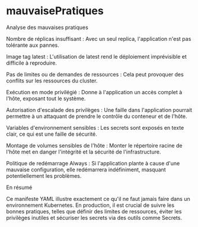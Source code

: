 # mauvaisePratiques

Analyse des mauvaises pratiques

Nombre de réplicas insuffisant : Avec un seul replica, l'application n'est pas tolérante aux pannes.

Image tag latest : L'utilisation de latest rend le déploiement imprévisible et difficile à reproduire.

Pas de limites ou de demandes de ressources : Cela peut provoquer des conflits sur les ressources du cluster.

Exécution en mode privilégié : Donne à l'application un accès complet à l'hôte, exposant tout le système.

Autorisation d'escalade des privilèges : Une faille dans l'application pourrait permettre à un attaquant de prendre le contrôle du conteneur et de l'hôte.

Variables d'environnement sensibles : Les secrets sont exposés en texte clair, ce qui est une faille de sécurité.

Montage de volumes sensibles de l'hôte : Monter le répertoire racine de l'hôte met en danger l'intégrité et la sécurité de l'infrastructure.

Politique de redémarrage Always : Si l'application plante à cause d'une mauvaise configuration, elle redémarrera indéfiniment, masquant potentiellement les problèmes.

En résumé

Ce manifeste YAML illustre exactement ce qu'il ne faut jamais faire dans un environnement Kubernetes. En production, il est crucial de suivre les bonnes 
pratiques, telles que définir des limites de ressources, éviter les privilèges inutiles et sécuriser les secrets via des outils comme Secrets.
